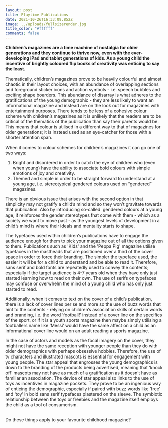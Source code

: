 ```yaml
---
layout: post
title: Playtime Publications
date: 2021-10-26T16:33:09.852Z
image: ../uploads/fullsizerender.jpg
title_color: "#ffffff"
comments: false
---
```

**Children’s magazines are a time machine of nostalgia for older generations and they continue to thrive now, even with the ever-developing iPad and tablet generations of kids. As a young child the incentive of brightly coloured flip books of creativity was enticing to say the least.** 

Thematically, children’s magazines prove to be heavily colourful and almost chaotic in their layout choices, with an abundance of overlapping sections and foreground sticker icons and action symbols - i.e. speech bubbles and exciting shape boarders. This abundance of disarray is what adheres to the gratifications of the young demographic - they are less likely to want an informational magazine and instead are on the look out for magazines with entertainment purposes. There tends to be less of a cohesive colour scheme with children’s magazines as it is unlikely that the readers are to be critical of the thematics of the publication than say their parents would be. This means that colour is utilised in a different way to that of magazines for older generations; it is instead used as an eye-catcher for those with a shorter attention span. 

When it comes to colour schemes for children’s magazines it can go one of two ways: 

1. Bright and disordered in order to catch the eye of children who (even when young) have the ability to associate bold colours with simple emotions of joy and creativity. 
2. Themed and simple in order to be straight forward to understand at a young age, i.e. stereotypical gendered colours used on “gendered” magazines.

There is an obvious issue that arises with the second option in that simplicity may not gratify a child’s mind and so they won’t gravitate towards that publication. Also by introducing so-called  gendered colours at a young age, it reinforces the gender stereotypes that come with them - which as a society we want to move past - as the youngest levels of development in a child’s mind is where their ideals and mentality starts to shape. 

The typefaces used within children’s publications have to engage the audience enough for them to pick your magazine out of all the options given to them. Publications such as 'Kids' and the 'Peppa Pig' magazine utilise typefaces in the mastheads that are positioned over a third of the cover space in order to force their branding. The simpler the typeface used, the easier it will be for a child to understand and be able to read it. Therefore, sans serif and bold fonts are repeatedly used to convey the contents; especially if the target audience is 4-7 years old when they have only just started learning how to read on their own. The use of serifs on typefaces may confuse or overwhelm the mind of a young child who has only just started to read.

Additionally, when it comes to text on the cover of a child’s publication, there is a lack of cover lines per se and more so the use of buzz words that hint to the contents - relying on children’s association skills of certain words and branding, i.e. the word ‘football!’ instead of a cover line on the specifics of the sport, or if it is a youth sports magazine then maybe simply utilising a footballers name like ‘Messi’ would have the same affect on a child as an informational cover line would on an adult reading a sports magazine. 

In the case of actors and models as the focal imagery on the cover, they might not have the same reception with younger people than they do with older demographics with perhaps obsessive hobbies. Therefore, the use of tv characters and illustrated mascots is essential for engagement with young people. The star appeal that engrosses the young demographics is down to the branding of the products being advertised, meaning that ‘knock off’ mascots may not have as much of a gratification as it doesn’t have as familiar an association. The device of star appeal also links to the use of toys as incentives in magazine pockets. They prove to be an ingenious way of enticing the demographic, especially if paired with buzz words like ‘free’ and ‘toy’ in bold sans serif typefaces plastered on the sleeve. The symbiotic relationship between the toys or freebies and the magazine itself employs the child as a tool of consumerism.

\
Do these things apply to your favourite childhood magazine?
